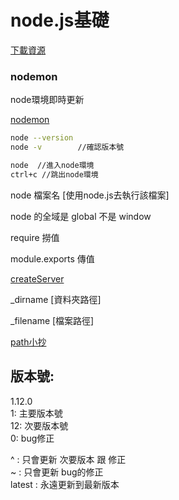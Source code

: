 <h1>node.js基礎</h1>

[下載資源](https://nodejs.org/zh-tw/download/)

<h3>nodemon</h3>

node環境即時更新

[nodemon](https://www.npmjs.com/package/nodemon)

```bash
node --version 
node -v        //確認版本號
```

```bash
node  //進入node環境
ctrl+c //跳出node環境
```


node 檔案名 [使用node.js去執行該檔案]<br>

node 的全域是 global 不是 window<br>

require 撈值 <br>

module.exports 傳值 <br>

[createServer](https://github.com/janlin002/interview/blob/master/node.js%E5%9F%BA%E7%A4%8E/createServer.js)

_dirname [資料夾路徑]

_filename [檔案路徑]

[path小抄](https://courses.hexschool.com/courses/670034/lectures/11949911)

<h2>版本號:</h2>

1.12.0<br>
1: 主要版本號<br>
12: 次要版本號<br>
0: bug修正<br>

^ : 只會更新 次要版本 跟 修正 <br>
~ : 只會更新 bug的修正 <br>
latest : 永遠更新到最新版本 <br>
